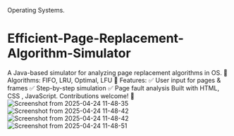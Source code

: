 
Operating Systems.
# Efficient-Page-Replacement-Algorithm-Simulator
A Java-based simulator for analyzing page replacement algorithms in OS.  🔹 Algorithms: FIFO, LRU, Optimal, LFU 🔹 Features: ✅ User input for pages &amp; frames ✅ Step-by-step simulation ✅ Page fault analysis  Built with HTML, CSS , JavaScript. Contributions welcome! 🚀
![Screenshot from 2025-04-24 11-48-35](https://github.com/user-attachments/assets/2a52274d-366b-4562-a740-dc9f4436dd2d)
![Screenshot from 2025-04-24 11-48-42](https://github.com/user-attachments/assets/ee206d26-de85-4297-bcda-df21dd838754)
![Screenshot from 2025-04-24 11-48-42](https://github.com/user-attachments/assets/e718c772-f947-4ca1-b1a6-20e364e1dca6)
![Screenshot from 2025-04-24 11-48-51](https://github.com/user-attachments/assets/98d2feef-8349-4f56-976a-1dc8a5c7267f)
